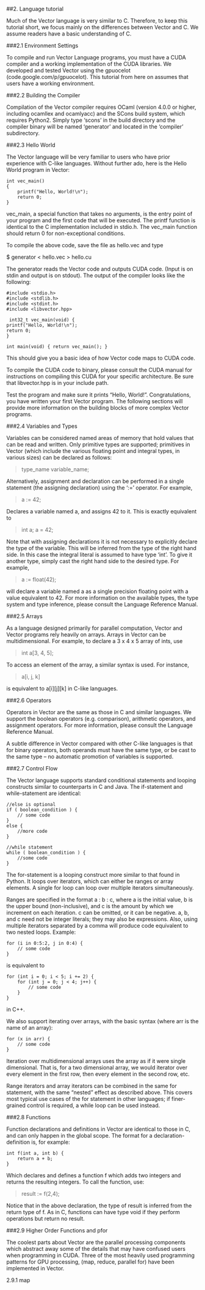 ##2. Language tutorial

Much of the Vector language is very similar to C. Therefore, to keep this tutorial short, we focus mainly on the differences between Vector and C. We assume readers have a basic understanding of C.

###2.1 Environment Settings

To compile and run Vector Language programs, you must have a CUDA compiler and a working implementation of the CUDA libraries. We developed and tested Vector using the gpuocelot (code.google.com/p/gpuocelot). This tutorial from here on assumes that users have a working environment.

###2.2 Building the Compiler

Compilation of the Vector compiler requires OCaml (version 4.0.0 or higher,  including ocamllex and ocamlyacc) and the SCons build system, which requires Python2.  Simply type ‘scons’ in the build directory and the compiler binary will be named ‘generator’ and located in the ‘compiler’ subdirectory. 

###2.3 Hello World

The Vector language will be very familiar to users who have prior experience with C-like languages. Without further ado, here is the Hello World program in Vector:
 
	int vec_main()
	{
	    printf("Hello, World!\n");
	    return 0;
	}

vec_main, a special function that takes no arguments, is the entry point of your program and the first code that will be executed. The printf function is identical to the C implementation included in stdio.h. The vec_main function should return 0 for non-exceptional conditions.

To compile the above code, save the file as hello.vec and type 

$ generator < hello.vec > hello.cu

The generator reads the Vector code and outputs CUDA code. (Input is on stdin and output is on stdout). The output of the compiler looks like the following:

	#include <stdio.h>
	#include <stdlib.h>
	#include <stdint.h>
	#include <libvector.hpp>

	 int32_t vec_main(void) {
	printf("Hello, World!\n");
	return 0;
	}

	int main(void) { return vec_main(); }

This should give you a basic idea of how Vector code maps to CUDA code. 

To compile the CUDA code to binary, please consult the CUDA manual for instructions on compiling this CUDA for your specific architecture. Be sure that libvector.hpp is in your include path.

Test the program and make sure it prints “Hello, World!”. Congratulations, you have written your first Vector program. The following sections will provide more information on the building blocks of more complex Vector programs. 

###2.4 Variables and Types

Variables can be considered named areas of memory that hold values that can be read and written. Only primitive types are supported; primitives in Vector (which include the various floating point and integral types, in various sizes) can be declared as follows:

> type_name variable_name;

Alternatively, assignment and declaration can be performed in a single statement (the assigning declaration) using the ‘:=’ operator. For example,

> a := 42;

Declares a variable named a, and assigns 42 to it. This is exactly equivalent to

> int a;
> a = 42;

Note that with assigning declarations it is not necessary to explicitly declare the type of the variable. This will be inferred from the type of the right hand side. In this case the integral literal is assumed to have type ‘int’. To give it another type, simply cast the right hand side to the desired type. For example, 

> a := float(42);

will declare a variable named a as a single precision floating point with a value equivalent to 42. For more information on the available types, the type system and type inference, please consult the Language Reference Manual.

###2.5 Arrays

As a language designed primarily for parallel computation, Vector and Vector programs rely heavily on arrays. Arrays in Vector can be multidimensional. For example, to declare a 3 x 4 x 5 array of ints, use 

> int a[3, 4, 5];

To access an element of the array, a similar syntax is used. For instance, 

> a[i, j, k]

is equivalent to a[i][j][k] in C-like languages. 

###2.6 Operators

Operators in Vector are the same as those in C and similar languages. We support the boolean operators (e.g. comparison), arithmetic operators, and assignment operators. For more information, please consult the Language Reference Manual.

A subtle difference in Vector compared with other C-like languages is that for binary operators, both operands must have the same type, or be cast to the same type – no automatic promotion of variables is supported.

###2.7 Control Flow

The Vector language supports standard conditional statements and looping constructs similar to counterparts in C and Java. The if-statement and while-statement are identical:

	//else is optional
	if ( boolean_condition ) {
		// some code
	}
	else {
		//more code
	}

	//while statement
	while ( boolean_condition ) {
		//some code
	}

The for-statement is a looping construct more similar to that found in Python. It loops over iterators, which can either be ranges or array elements. A single for loop can loop over multiple iterators simultaneously.

Ranges are specified in the format a : b : c, where a is the initial value, b is the upper bound (non-inclusive), and c is the amount by which we increment on each iteration. c can be omitted, or it can be negative. a, b, and c need not be integer literals; they may also be expressions. Also, using multiple iterators separated by a comma will produce code equivalent to two nested loops. Example:

	for (i in 0:5:2, j in 0:4) {
		// some code
	}

is equivalent to

	for (int i = 0; i < 5; i += 2) {
		for (int j = 0; j < 4; j++) {
			// some code
		}
	}

in C++.

We also support iterating over arrays, with the basic syntax (where arr is the name of an array):

	for (x in arr) {
		// some code
	}

Iteration over multidimensional arrays uses the array as if it were single dimensional. That is, for a two dimensional array, we would iterator over every element in the first row, then every element in the second row, etc.

Range iterators and array iterators can be combined in the same for statement, with the same “nested” effect as described above. This covers most typical use cases of the for statement in other languages; if finer-grained control is required, a while loop can be used instead.

###2.8 Functions

Function declarations and definitions in Vector are identical to those in C, and can only happen in the global scope. The format for a declaration-definition is, for example:

	int f(int a, int b) {
		return a + b;
	}

Which declares and defines a function f which adds two integers and returns the resulting integers. To call the function, use:

> result := f(2,4);

Notice that in the above declaration, the type of result is inferred from the return type of f. As in C, functions can have type void if they perform operations but return no result.

###2.9 Higher Order Functions and pfor

The coolest parts about Vector are the parallel processing components which abstract away some of the details that may have confused users when programming in CUDA. Three of the most heavily used programming patterns for GPU processing, (map, reduce, parallel for) have been implemented in Vector.

2.9.1 map


